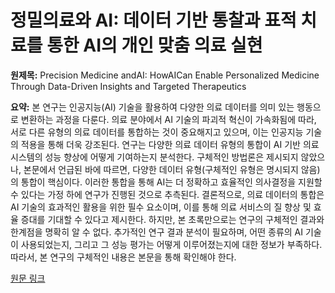 # 정밀의료와 AI: 데이터 기반 통찰과 표적 치료를 통한 AI의 개인 맞춤 의료 실현

**원제목:** Precision Medicine andAI: HowAICan Enable Personalized Medicine Through Data-Driven Insights and Targeted Therapeutics

**요약:** 본 연구는 인공지능(AI) 기술을 활용하여 다양한 의료 데이터를 의미 있는 행동으로 변환하는 과정을 다룬다.  의료 분야에서 AI 기술의 파괴적 혁신이 가속화됨에 따라, 서로 다른 유형의 의료 데이터를 통합하는 것이 중요해지고 있으며, 이는 인공지능 기술의 적용을 통해 더욱 강조된다.  연구는 다양한 의료 데이터 유형의 통합이 AI 기반 의료 시스템의 성능 향상에 어떻게 기여하는지 분석한다.  구체적인 방법론은 제시되지 않았으나, 본문에서 언급된 바에 따르면, 다양한 데이터 유형(구체적인 유형은 명시되지 않음)의 통합이 핵심이다.  이러한 통합을 통해 AI는 더 정확하고 효율적인 의사결정을 지원할 수 있다는 가정 하에 연구가 진행된 것으로 추측된다.  결론적으로,  의료 데이터의 통합은 AI 기술의 효과적인 활용을 위한 필수 요소이며, 이를 통해 의료 서비스의 질 향상 및 효율 증대를 기대할 수 있다고 제시한다.  하지만, 본 초록만으로는 연구의 구체적인 결과와 한계점을 명확히 알 수 없다.  추가적인 연구 결과 분석이 필요하며,  어떤 종류의 AI 기술이 사용되었는지, 그리고 그 성능 평가는 어떻게 이루어졌는지에 대한 정보가 부족하다.  따라서, 본 연구의  구체적인 내용은 본문을 통해 확인해야 한다.

[원문 링크](https://www.researchgate.net/profile/Md-Maruful-Islam-3/publication/393795376_Precision_Medicine_and_AI_How_AI_Can_Enable_Personalized_Medicine_Through_Data-Driven_Insights_and_Targeted_Therapeutics/links/687acb9df312d71d78c83b7c/Precision-Medicine-and-AI-How-AI-Can-Enable-Personalized-Medicine-Through-Data-Driven-Insights-and-Targeted-Therapeutics.pdf)
